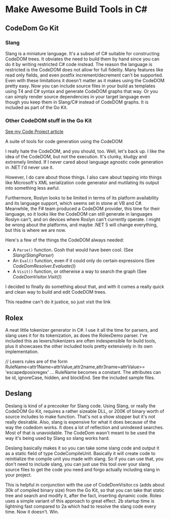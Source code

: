 # Make Awesome Build Tools in C#

## CodeDom Go Kit

### Slang

Slang is a miniature language. It's a subset of C# suitable for constructing CodeDOM trees. It obviates the need to build them by hand since you can do it by writing restricted C# code instead. The reason the language is restricted is the CodeDOM does not allow for full fidelity. Many features like read only fields, and even postfix increment/decrement can't be supported. Even with these limitations it doesn't matter as it makes using the CodeDOM pretty easy. Now you can include source files in your build as templates using T4 and C# syntax and generate CodeDOM graphs that way. Or you can simply render source dependencies in your target language even though you keep them in Slang/C# instead of CodeDOM graphs. It is included as part of the Go Kit.

### Other CodeDOM stuff in the Go Kit

[See my Code Project article](https://www.codeproject.com/Articles/5253617/CodeDOM-Go-Kit-The-CodeDOM-is-Dead-Long-Live-the-C)

A suite of tools for code generation using the CodeDOM

I really hate the CodeDOM, and you should, too. Well, let's back up. I like the idea of the CodeDOM, but not the execution. It's clunky, kludgy and extremely limited. If I never cared about language agnostic code generation in .NET I'd never use it.

However, I do care about those things. I also care about tapping into things like Microsoft's XML serialization code generator and mutilating its output into something less awful.

Furthermore, Roslyn looks to be limited in terms of its platform availability and its language support, which seems set in stone at VB and C#. Meanwhile, the F# team produced a CodeDOM provider, this time for their language, so it looks like the CodeDOM can still generate in languages Roslyn can't, and on devices where Roslyn can't currently operate. I might be wrong about the platforms, and maybe .NET 5 will change everything, but this is where we are now.

Here's a few of the things the CodeDOM always needed:

* A `Parse()` function. Gosh that would have been cool. (See *Slang*/*SlangParser*)
* An `Eval()` function, even if it could only do certain expressions (See *CodeDomResolver.Evaluate()*)
* A `Visit()` function, or otherwise a way to search the graph (See *CodeDomVisitor.Visit()*)

I decided to finally do something about that, and with it comes a really quick and clean way to build and edit CodeDOM trees.

This readme can't do it justice, so just visit the link

## Rolex

A neat little tokenizer generator in C#. I use it all the time for parsers, and slang uses it for its tokenization, as does the RolexDemo parser. I've included this as lexers/tokenizers are often indespensible for build tools, plus it showcases the other included tools pretty extensively in its own implementation.

// Lexers rules are of the form
RuleName<attr1Name=attrValue,attr2name,attr3name=attrValue>= 'escapedposixregex'
...
RuleName becomes a constant. The attributes can be id, ignoreCase, hidden, and blockEnd. See the included sample files.

## Deslang

Deslang is kind of a precooker for Slang code. Using Slang, or really the CodeDOM Go Kit, requires a rather sizeable DLL, or 200K of binary worth of source includes to make function. That's not a show stopper but it's not really desirable. Also, slang is expensive for what it does because of the way the codedom works. It does a lot of reflection and unindexed searches. Most of that is unavoidable. The CodeDom wasn't meant to be used the way it's being used by Slang so slang works hard.

Deslang basically makes it so you can take some slang code and output it as a static field of type CodeCompileUnit. Basically it will create code to reinitialize the compile unit you made with slang. So if you can use that, you don't need to include slang, you can just use this tool over your slang source files to get the code you need and forgo actually including slang in your project.

This is helpful in conjunction with the use of CodeDomVisitor.cs (adds about 30k of compiled binary size) from the Go Kit, so that you can take that static tree and search and modify it, after the fact, inserting dynamic code. Rolex uses a simple variant of this approach to great effect. 2b startup time is lightning fast compared to 2a which had to resolve the slang code every time. Now it doesn't. Win.
